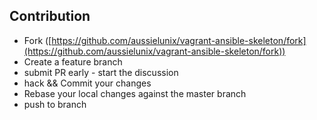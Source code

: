 ## Contribution

* Fork ([https://github.com/aussielunix/vagrant-ansible-skeleton/fork](https://github.com/aussielunix/vagrant-ansible-skeleton/fork))
* Create a feature branch
* submit PR early - start the discussion
* hack && Commit your changes
* Rebase your local changes against the master branch
* push to branch


